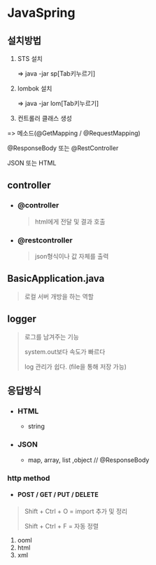 # JavaSpring

## 설치방법

1. STS 설치

   => java -jar sp[Tab키누르기]

2. lombok 설치

   => java -jar lom[Tab키누르기]

3.  컨트롤러 클래스 생성

   => 메소드(@GetMapping / @RequestMapping)

   @ResponseBody 또는 @RestController

   JSON 또는 HTML

## controller

- ### @controller

  > html에게 전달 및 결과 호출

- ### @restcontroller

  > json형식이나 값 자체를 출력

## BasicApplication.java

> 로컬 서버 개방을 하는 역할



## logger

> 로그를 남겨주는 기능
>
> system.out보다 속도가 빠르다
>
> log 관리가 쉽다. (file을 통해 저장 가능)





## 응답방식

- ### HTML
  - string

- ### JSON
  - map, array, list ,object 	// @ResponseBody



### http method

- #### POST / GET / PUT / DELETE



> Shift + Ctrl + O = import 추가 및 정리
>
> Shift + Ctrl + F = 자동 정렬



1. ooml
2. html
3. xml





